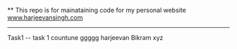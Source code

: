 **
This repo is for mainataining code for my personal website www.harjeevansingh.com

-----
Task1  --
 task 1 countune ggggg
 harjeevan
 Bikram
xyz
